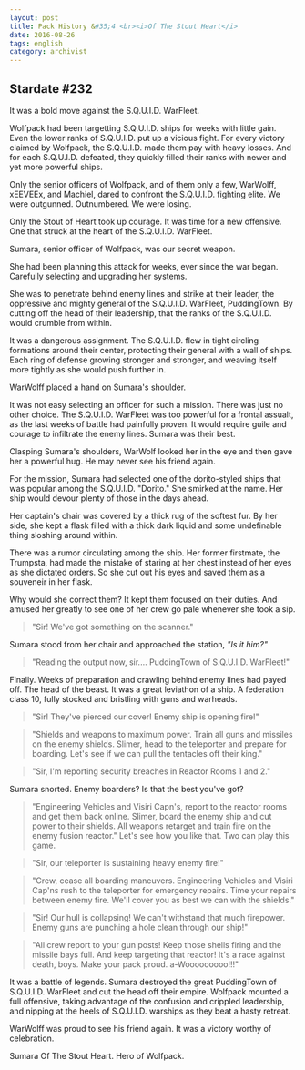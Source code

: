 ```yaml
---
layout: post
title: Pack History &#35;4 <br><i>Of The Stout Heart</i>
date: 2016-08-26
tags: english
category: archivist
---
```

Stardate #232
-------------

It was a bold move against the S.Q.U.I.D. WarFleet.

Wolfpack had been targetting S.Q.U.I.D. ships for weeks with little gain. Even the lower ranks of S.Q.U.I.D. put up a vicious fight. For every victory claimed by Wolfpack, the S.Q.U.I.D. made them pay with heavy losses. And for each S.Q.U.I.D. defeated, they quickly filled their ranks with newer and yet more powerful ships.

Only the senior officers of Wolfpack, and of them only a few, WarWolff, xEEVEEx, and Machiel, dared to confront the S.Q.U.I.D. fighting elite. We were outgunned. Outnumbered. We were losing.

Only the Stout of Heart took up courage. It was time for a new offensive. One that struck at the heart of the S.Q.U.I.D. WarFleet.


Sumara, senior officer of Wolfpack, was our secret weapon.

She had been planning this attack for weeks, ever since the war began. Carefully selecting and upgrading her systems.

She was to penetrate behind enemy lines and strike at their leader, the oppressive and mighty general of the S.Q.U.I.D. WarFleet, PuddingTown. By cutting off the head of their leadership, that the ranks of the S.Q.U.I.D. would crumble from within.

It was a dangerous assignment. The S.Q.U.I.D. flew in tight circling formations around their center, protecting their general with a wall of ships. Each ring of defense growing stronger and stronger, and weaving itself more tightly as she would push further in.


WarWolff placed a hand on Sumara's shoulder. 

It was not easy selecting an officer for such a mission. There was just no other choice. The S.Q.U.I.D. WarFleet was too powerful for a frontal assualt, as the last weeks of battle had painfully proven. It would require guile and courage to infiltrate the enemy lines. Sumara was their best.

Clasping Sumara's shoulders, WarWolf looked her in the eye and then gave her a powerful hug. He may never see his friend again.


For the mission, Sumara had selected one of the dorito-styled ships that was popular among the S.Q.U.I.D.  "Dorito." She smirked at the name. Her ship would devour plenty of those in the days ahead.

Her captain's chair was covered by a thick rug of the softest fur. By her side, she kept a flask filled with a thick dark liquid and some undefinable thing sloshing around within.

There was a rumor circulating among the ship. Her former firstmate, the Trumpsta, had made the mistake of staring at her chest instead of her eyes as she dictated orders. So she cut out his eyes and saved them as a souveneir in her flask.

Why would she correct them? It kept them focused on their duties. And amused her greatly to see one of her crew go pale whenever she took a sip.


> "Sir! We've got something on the scanner."

Sumara stood from her chair and approached the station, _"Is it him?"_

> "Reading the output now, sir.... PuddingTown of S.Q.U.I.D. WarFleet!"

Finally. Weeks of preparation and crawling behind enemy lines had payed off. The head of the beast. It was a great leviathon of a ship. A federation class 10, fully stocked and bristling with guns and warheads.

> "Sir! They've pierced our cover! Enemy ship is opening fire!"

> "Shields and weapons to maximum power. Train all guns and missiles on the enemy shields. Slimer, head to the teleporter and prepare for boarding. Let's see if we can pull the tentacles off their king."

> "Sir, I'm reporting security breaches in Reactor Rooms 1 and 2."

Sumara snorted. Enemy boarders? Is that the best you've got? 

> "Engineering Vehicles and Visiri Capn's, report to the reactor rooms and get them back online. Slimer, board the enemy ship and cut power to their shields. All weapons retarget and train fire on the enemy fusion reactor." Let's see how you like that. Two can play this game.

> "Sir, our teleporter is sustaining heavy enemy fire!"

> "Crew, cease all boarding maneuvers. Engineering Vehicles and Visiri Cap'ns rush to the teleporter for emergency repairs. Time your repairs between enemy fire. We'll cover you as best we can with the shields."

> "Sir! Our hull is collapsing! We can't withstand that much firepower. Enemy guns are punching a hole clean through our ship!"

> "All crew report to your gun posts! Keep those shells firing and the missile bays full. And keep targeting that reactor! It's a race against death, boys. Make your pack proud. a-Wooooooooo!!!"


It was a battle of legends. Sumara destroyed the great PuddingTown of S.Q.U.I.D. WarFleet and cut the head off their empire. Wolfpack mounted a full offensive, taking advantage of the confusion and crippled leadership, and nipping at the heels of S.Q.U.I.D. warships as they beat a hasty retreat. 

WarWolff was proud to see his friend again. It was a victory worthy of celebration.

Sumara Of The Stout Heart. Hero of Wolfpack.